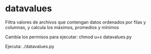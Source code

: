 # datavalues
Filtra valores de archivos que contengan datos ordenados por filas y columnas, y calcula los máximos, promedios y mínimos

Cambia los permisos para ejecutar:
chmod u+x datavalues.py

Ejecuta:
./datavalues.py

